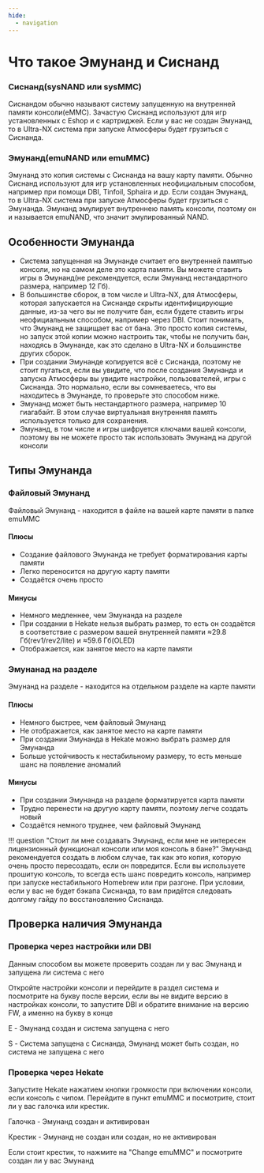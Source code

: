 ```yaml
---
hide:
  - navigation
---
```


# Что такое Эмунанд и Сиснанд

### Сиснанд(sysNAND или sysMMC)
Сиснандом обычно называют систему запущенную на внутренней памяти консоли(eMMC). Зачастую Сиснанд используют для игр установленных с Eshop и с картриджей. Если у вас не создан Эмунанд, то в Ultra-NX система при запуске Атмосферы будет грузиться с Сиснанда.

### Эмунанд(emuNAND или emuMMC)
Эмунанд это копия системы с Сиснанда на вашу карту памяти. Обычно Сиснанд используют для игр установленных неофициальным способом, например при помощи DBI, Tinfoil, Sphaira и др. Если создан Эмунанд, то в Ultra-NX система при запуске Атмосферы будет грузиться с Эмунанда. 
Эмунанд эмулирует внутреннею память консоли, поэтому он и называется emuNAND, что значит эмулированный NAND.

## Особенности Эмунанда
- Система запущенная на Эмунанде считает его внутренней памятью консоли, но на самом деле это карта памяти. Вы можете ставить игры в Эмунанд(не рекомендуется, если Эмунанд нестандартного размера, например 12 Гб).
- В большинстве сборок, в том числе и Ultra-NX, для Атмосферы, которая запускается на Сиснанде скрыты идентифицирующие данные, из-за чего вы не получите бан, если будете ставить игры неофициальным способом, например через DBI. Стоит понимать, что Эмунанд не защищает вас от бана. Это просто копия системы, но запуск этой копии можно настроить так, чтобы не получить бан, находясь в Эмунанде, как это сделано в Ultra-NX и большинстве других сборок.
- При создании Эмунанде копируется всё с Сиснанда, поэтому не стоит пугаться, если вы увидите, что после создания Эмунанда и запуска Атмосферы вы увидите настройки, пользователей, игры с Сиснанда. Это нормально, если вы сомневаетесь, что вы находитесь в Эмунанде, то проверьте это способом ниже.
- Эмунанд может быть нестандартного размера, например 10 гиагабайт. В этом случае виртуальная внутренняя память используется только для сохранения.
- Эмунанд, в том числе и игры шифруется ключами вашей консоли, поэтому вы не можете просто так использовать Эмунанд на другой консоли

## Типы Эмунанда

### **Файловый Эмунанд**
Файловый Эмунанд - находится в файле на вашей карте памяти в папке emuMMC

#### Плюсы
- Создание файлового Эмунанда не требует форматирования карты памяти
- Легко переносится на другую карту памяти
- Создаётся очень просто

#### Минусы
- Немного медленнее, чем Эмунанда на разделе
- При создании в Hekate нельзя выбрать размер, то есть он создаётся в соответствие с размером вашей внутренней памяти ≈29.8 Гб(rev1/rev2/lite) и ≈59.6 Гб(OLED)
- Отображается, как занятое место на карте памяти

### **Эмунанад на разделе**
Эмунанд на разделе - находится на отдельном разделе на карте памяти

#### Плюсы
- Немного быстрее, чем файловый Эмунанд
- Не отображается, как занятое место на карте памяти
- При создании Эмунанда в Hekate можно выбрать размер для Эмунанда
- Больше устойчивость к нестабильному размеру, то есть меньше шанс на появление аномалий

#### Минусы
- При создании Эмунанда на разделе форматируется карта памяти
- Трудно перенести на другую карту памяти, поэтому легче создать новый
- Создаётся немного труднее, чем файловый Эмунанд

!!! question "Стоит ли мне создавать Эмунанд, если мне не интересен лицензионный функционал консоли или моя консоль в бане?"
    Эмунанд рекомендуется создать в любом случае, так как это копия, которую очень просто пересоздать, если он повредится. Если вы используете прошитую консоль, то всегда есть шанс повредить консоль, например при запуске нестабильного Homebrew или при разгоне. При условии, если у вас не будет бэкапа Сиснанда, то вам придётся следовать долгому гайду по восстановлению Сиснанда.

## Проверка наличия Эмунанда

### **Проверка через настройки или DBI**
Данным способом вы можете проверить создан ли у вас Эмунанд и запущена ли система с него

Откройте настройки консоли и перейдите в раздел система и посмотрите на букву после версии, если вы не видите версию в настройках консоли, то запустите DBI и обратите внимание на версию FW, а именно на букву в конце

E - Эмунанд создан и система запущена с него

S - Система запущена с Сиснанда, Эмунанд может быть создан, но система не запущена с него

### **Проверка через Hekate**
Запустите Hekate нажатием кнопки громкости при включении консоли, если консоль с чипом. Перейдите в пункт emuMMC и посмотрите, стоит ли у вас галочка или крестик.

Галочка - Эмунанд создан и активирован

Крестик - Эмунанд не создан или создан, но не активирован

Если стоит крестик, то нажмите на "Change emuMMC" и посмотрите создан ли у вас Эмунанд